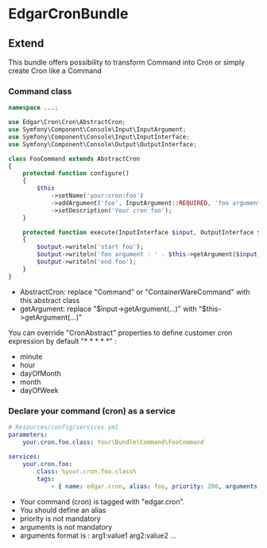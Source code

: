 # EdgarCronBundle

## Extend

This bundle offers possibility to transform Command into Cron or simply create Cron like a Command

### Command class

```php
namespace ...;

use Edgar\Cron\Cron\AbstractCron;
use Symfony\Component\Console\Input\InputArgument;
use Symfony\Component\Console\Input\InputInterface;
use Symfony\Component\Console\Output\OutputInterface;

class FooCommand extends AbstractCron
{
    protected function configure()
    {
        $this
            ->setName('your:cron:foo')
            ->addArgument('foo', InputArgument::REQUIRED, 'foo argument')
            ->setDescription('Your cron foo');
    }

    protected function execute(InputInterface $input, OutputInterface $output)
    {
        $output->writeln('start foo');
        $output->writeln('foo argument : ' . $this->getArgument($input, 'foo'));
        $output->writeln('end foo');
    }
}
```

* AbstractCron: replace "Command" or "ContainerWareCommand" with this abstract class
* getArgument: replace "$input->getArgument(...)" with "$this->getArgument(...)"

You can override "CronAbstract" properties to define customer cron expression by default "* * * * *" :
* minute
* hour
* dayOfMonth
* month
* dayOfWeek

### Declare your command (cron) as a service

```yaml
# Resources/config/services.yml
parameters:
    your.cron.foo.class: Your\Bundle\Command\FooCommand
    
services:
    your.cron.foo:
        class: %your.cron.foo.class%
        tags:
            - { name: edgar.cron, alias: foo, priority: 200, arguments: 'foo:fooarg' }
```

* Your command (cron) is tagged with "edgar.cron".
* You should define an alias
* priority is not mandatory
* arguments is not mandatory
* arguments format is : arg1:value1 arg2:value2 ...

